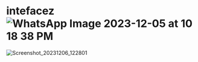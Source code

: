 # intefacez![WhatsApp Image 2023-12-05 at 10 18 38 PM](https://github.com/ElianVera/intefacez/assets/123433335/70c22ee8-5cdb-4ed9-b864-2eaad21ebe3b)
![Screenshot_20231206_122801](https://github.com/ElianVera/intefacez/assets/123433335/dff217ef-6231-4aa0-a447-1a0c5d01ed9b)
